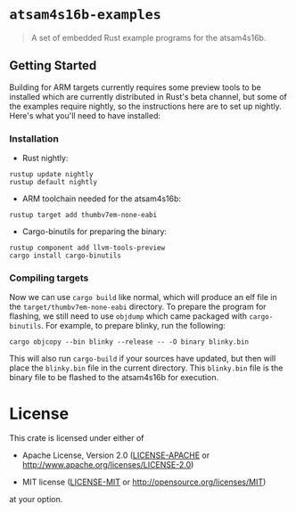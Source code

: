 # `atsam4s16b-examples`

> A set of embedded Rust example programs for the atsam4s16b.

## Getting Started

Building for ARM targets currently requires some preview tools to be installed
which are currently distributed in Rust's beta channel, but some of the examples
require nightly, so the instructions here are to set up nightly. Here's what
you'll need to have installed:

### Installation

* Rust nightly:

```
rustup update nightly
rustup default nightly
```

* ARM toolchain needed for the atsam4s16b:

```
rustup target add thumbv7em-none-eabi
```

* Cargo-binutils for preparing the binary:

```
rustup component add llvm-tools-preview
cargo install cargo-binutils
```

### Compiling targets

Now we can use `cargo build` like normal, which will produce an elf file in the
`target/thumbv7em-none-eabi` directory. To prepare the program for flashing, we
still need to use `objdump` which came packaged with `cargo-binutils`. For example,
to prepare blinky, run the following:

```
cargo objcopy --bin blinky --release -- -O binary blinky.bin
```

This will also run `cargo-build` if your sources have updated, but then will place
the `blinky.bin` file in the current directory. This `blinky.bin` file is the binary
file to be flashed to the atsam4s16b for execution.

# License

This crate is licensed under either of

- Apache License, Version 2.0 ([LICENSE-APACHE](LICENSE-APACHE) or
  http://www.apache.org/licenses/LICENSE-2.0)

- MIT license ([LICENSE-MIT](LICENSE-MIT) or http://opensource.org/licenses/MIT)

at your option.
